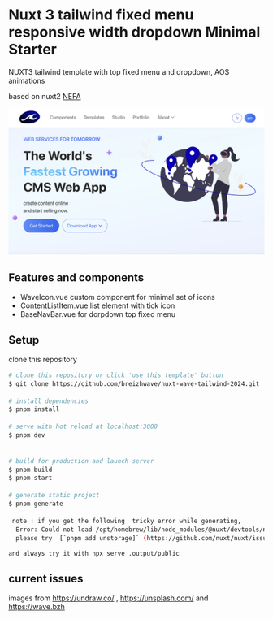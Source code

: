 # Nuxt 3 tailwind fixed menu responsive width dropdown Minimal Starter

NUXT3 tailwind template with top fixed menu and dropdown, AOS animations

based on nuxt2 [NEFA](https://www.tailwindawesome.com/resources/nefa)

![Thumbnail](assets/img/illustrations/screenshot.jpg)

## Features and components 

- WaveIcon.vue custom component for minimal set of icons
- ContentListItem.vue list element with tick icon
- BaseNavBar.vue for dorpdown top fixed menu 

## Setup

clone this repository


```bash
# clone this repository or click 'use this template' button
$ git clone https://github.com/breizhwave/nuxt-wave-tailwind-2024.git

# install dependencies
$ pnpm install

# serve with hot reload at localhost:3000
$ pnpm dev


# build for production and launch server
$ pnpm build
$ pnpm start

# generate static project
$ pnpm generate

 note : if you get the following  tricky error while generating,
  Error: Could not load /opt/homebrew/lib/node_modules/@nuxt/devtools/node_modules/unstorage/drivers/fs-lite.mjs
  please try  [`pnpm add unstorage]` (https://github.com/nuxt/nuxt/issues/22828#issuecomment-1769180213)
```
    and always try it with npx serve .output/public 

## current issues

images from  https://undraw.co/ , https://unsplash.com/ and https://wave.bzh
